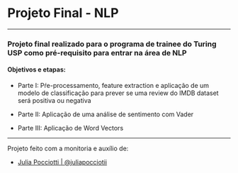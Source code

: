 # Projeto Final - NLP

----
### Projeto final realizado para o programa de trainee do Turing USP como pré-requisito para entrar na área de NLP

#### **Objetivos e etapas:**

* Parte I: Pŕe-processamento, feature extraction e aplicação de um modelo de classificação para prever se uma review do IMDB dataset será positiva ou negativa

* Parte II: Aplicação de uma análise de sentimento com Vader

* Parte III: Aplicação de Word Vectors

----
Projeto feito com a monitoria e auxílio de: 
- [Julia Pocciotti | @juliapocciotii](https://github.com/juliapocciotti)
